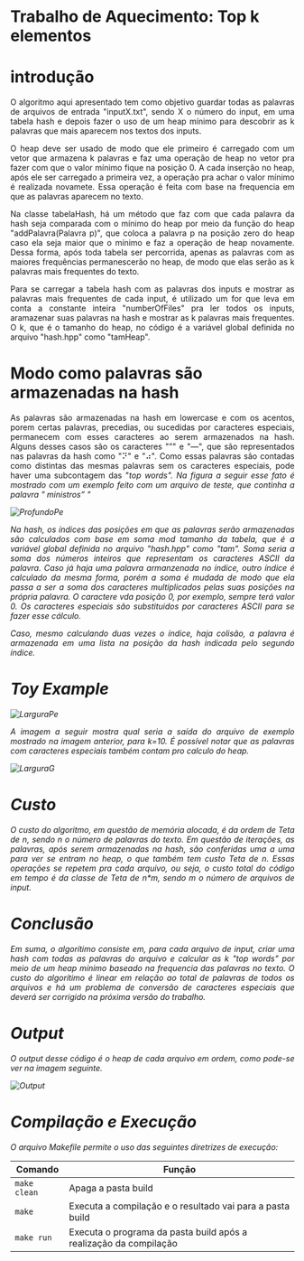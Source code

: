 # Trabalho de Aquecimento: Top k elementos
# introdução
<p align="justify">
		O algoritmo aqui apresentado tem como objetivo guardar todas as palavras de arquivos de entrada "inputX.txt", sendo X o número do input, em uma tabela hash e depois fazer o uso de um heap mínimo para descobrir as k palavras que mais aparecem nos textos dos inputs.
</p>
<p align="justify">
	 O heap deve ser usado de modo que ele primeiro é carregado com um vetor que armazena k palavras e faz uma operação de heap no vetor pra fazer com que o valor mínimo fique na posição 0. A cada inserção no heap, após ele ser carregado a primeira vez, a operação pra achar o valor mínimo é realizada novamete. Essa operação é feita com base na frequencia em que as palavras aparecem no texto.
</p>
<p align="justify">
	Na classe tabelaHash, há um método que faz com que cada palavra da hash seja comparada com o mínimo do heap por meio da função do heap "addPalavra(Palavra p)", que coloca a palavra p na posição zero do heap caso ela seja maior que o mínimo e faz a operação de heap novamente. Dessa forma, após toda tabela ser percorrida, apenas as palavras com as maiores frequências permanescerão no heap, de modo que elas serão as k palavras mais frequentes do texto.
</p>

<p align="justify">
	Para se carregar a tabela hash com as palavras dos inputs e mostrar as palavras mais frequentes de cada input, é utilizado um for que leva em conta a constante inteira "numberOfFiles" pra ler todos os inputs, aramazenar suas palavras na hash e mostrar as k palavras mais frequentes. O k, que é o tamanho do heap, no código é a variável global definida no arquivo "hash.hpp" como "tamHeap".
</p>

# Modo como palavras são armazenadas na hash
<p align="justify">
	As palavras são armazenadas na hash em lowercase e com os acentos, porem certas palavras, precedias, ou sucedidas por caracteres especiais, permanecem com esses caracteres ao serem armazenados na hash. Alguns desses casos são os caracteres "”" e "—", que são representados nas palavras da hash como "⠝" e "⠴". Como essas palavras são contadas como distintas das mesmas palavras sem os caracteres especiais, pode haver uma subcontagem das "<i>top words". Na figura a seguir esse fato é mostrado com um exemplo feito com um arquivo de teste, que continha a palavra " ministros” "
</p>


![ProfundoPe](https://github.com/Eduardo-Rabelo/t1_AED2/blob/main/imagens/img1.png)

<p align="justify">
	Na hash, os índices das posições em que as palavras serão armazenadas são calculados com base em soma mod tamanho da tabela, que é a variável global definida no arquivo "hash.hpp" como "tam". Soma seria a soma dos números inteiros que representam os caracteres ASCII da palavra. Caso já haja uma palavra armanzenada no índice, outro índice é calculado da mesma forma, porém a soma é mudada de modo que ela passa a ser a soma dos caracteres multiplicados pelas suas posições na própria palavra. O caractere vda posição 0, por exemplo, sempre terá valor 0. Os caracteres especiais são substituidos por caracteres ASCII para se fazer esse cálculo.
</p>

<p align="justify">
	Caso, mesmo calculando duas vezes o índice, haja colisão, a palavra é armazenada em uma lista na posição da hash indicada pelo segundo índice.
</p>

# Toy Example

![LarguraPe](https://github.com/Eduardo-Rabelo/t1_AED2/blob/main/imagens/img2.png)

<p align="justify">
	A imagem a seguir mostra qual seria a saída do arquivo de exemplo mostrado na imagem anterior, para k=10. É possível notar que as palavras com caracteres especiais também contam pro calculo do heap.
</p>

![LarguraG](https://github.com/Eduardo-Rabelo/t1_AED2/blob/main/imagens/img3.png)

# Custo
<p align="justify">
	O custo do algoritmo, em questão de memória alocada, é da ordem de Teta de n, sendo n o número de palavras do texto. Em questão de iterações, as palavras, após serem armazenadas na hash, são conferidas uma a uma para ver se entram no heap, o que também tem custo Teta de n. Essas operações se repetem pra cada arquivo, ou seja, o custo total do código em tempo é da classe de Teta de n*m, sendo m o número de arquivos de input.
</p>

# Conclusão
<p align="justify">
	Em suma, o algorítimo consiste em, para cada arquivo de input, criar uma hash com todas as palavras do arquivo e calcular as k "<i>top words" por meio de um heap mínimo baseado na frequencia das palavras no texto. O custo do algorítimo é linear em relação ao total de palavras de todos os arquivos e há um problema de conversão de caracteres especiais que deverá ser corrigido na próxima versão do trabalho.
</p>



# Output
<p align="justify">
O output desse código é o heap de cada arquivo em ordem, como pode-se ver na imagem seguinte.
</p>

![Output](https://github.com/Eduardo-Rabelo/t1_AED2/blob/main/imagens/img4.png)

# Compilação e Execução

<p align="justify">
O arquivo Makefile permite o uso das seguintes diretrizes de execução:
</p>


| Comando                |  Função                                                                                           |
| -----------------------| ------------------------------------------------------------------------------------------------- |
|  `make clean`          | Apaga a pasta build                                        |
|  `make`                | Executa a compilação e o resultado vai para a pasta build           |
|  `make run`            | Executa o programa da pasta build após a realização da compilação                                 |


